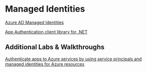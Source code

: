 # Managed Identities

[Azure AD Managed Identities](https://docs.microsoft.com/en-us/azure/active-directory/managed-identities-azure-resources/)

[App Authentication client library for .NET](https://docs.microsoft.com/en-us/dotnet/api/overview/azure/service-to-service-authentication)

## Additional Labs & Walkthroughs

[Authenticate apps to Azure services by using service principals and managed identities for Azure resources](https://docs.microsoft.com/en-us/learn/modules/authenticate-apps-with-managed-identities/)

